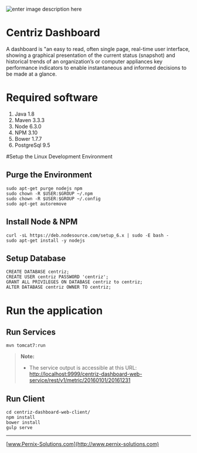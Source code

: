 ![enter image description here](http://www.ppc-essentials.com/wp-content/uploads/2014/03/Analytics-Dashboard-700x300.jpg)

Centriz Dashboard
===================
A dashboard is "an easy to read, often single page, real-time user interface, showing a graphical presentation of the current status (snapshot) and historical trends of an organization’s or computer appliances key performance indicators to enable instantaneous and informed decisions to be made at a glance.

# Required software
1. Java 1.8
2. Maven 3.3.3
3. Node 6.3.0
4. NPM 3.10
5. Bower 1.7.7
6. PostgreSql 9.5

#Setup the Linux Development Environment

## Purge the Environment
    sudo apt-get purge nodejs npm
    sudo chown -R $USER:$GROUP ~/.npm
    sudo chown -R $USER:$GROUP ~/.config
    sudo apt-get autoremove

## Install Node & NPM
    curl -sL https://deb.nodesource.com/setup_6.x | sudo -E bash -
    sudo apt-get install -y nodejs

## Setup Database
    CREATE DATABASE centriz;
    CREATE USER centriz PASSWORD 'centriz';
    GRANT ALL PRIVILEGES ON DATABASE centriz to centriz;
    ALTER DATABASE centriz OWNER TO centriz;
# Run the application
## Run Services

    mvn tomcat7:run
>**Note:**
>- The service output is accessible at this URL: [http://localhost:9999/centriz-dashboard-web-service/rest/v1/metric/20160101/20161231](http://localhost:8080/centriz-dashboard-web-service/rest/v1/metric/20160101/20161231)

## Run Client

    cd centriz-dashboard-web-client/
    npm install
    bower install
    gulp serve

---
[www.Pernix-Solutions.com](http://www.pernix-solutions.com)


